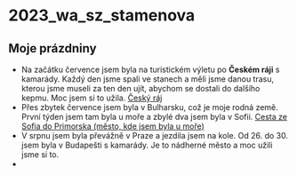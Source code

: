 # 2023_wa_sz_stamenova

## Moje prázdniny

- Na začátku července jsem byla na turistickém výletu po **Českém ráji** s kamarády. Každý den jsme spali ve stanech a měli jsme danou trasu, kterou jsme museli za ten den ujít, abychom se dostali do dalšího kepmu. Moc jsem si to užila. [Český ráj](https://cdn.kudyznudy.cz/files/c7/c7f2f199-88bd-493b-91ff-8edb23211f92.webp?v=20221001063717)
- Přes zbytek července jsem byla v Bulharsku, což je moje rodná země. První týden jsem tam byla u moře a zbylé dva jsem byla v Sofii. [Cesta ze Sofia do Primorska (město, kde jsem byla u moře)](https://www.google.com/maps/dir/Sofie,+Bulharsko/Primorsko,+8180,+Bulharsko/@42.446294,24.2163548,8z/data=!3m1!4b1!4m13!4m12!1m5!1m1!1s0x40aa8682cb317bf5:0x400a01269bf5e60!2m2!1d23.3218675!2d42.6977082!1m5!1m1!1s0x40a6cd76671fdda1:0x2e361193274f4b3b!2m2!1d27.753286!2d42.2683746?entry=ttu)
- V srpnu jsem byla převážně v Praze a jezdila jsem na kole. Od 26. do 30. jsem byla v Budapešti s kamarády. Je to nádherné město a moc užili jsme si to.
- 
